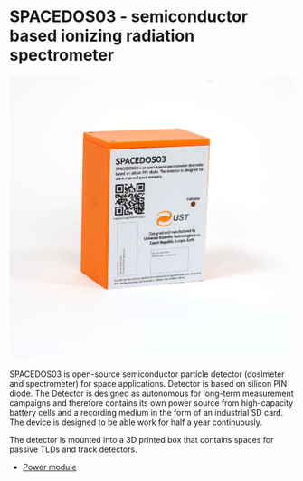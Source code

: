 # SPACEDOS03 - semiconductor based ionizing radiation spectrometer

![SPACEDOS03A front  panel](/doc/img/SPACEDOS03.jpg)


SPACEDOS03 is open-source semiconductor particle detector (dosimeter and spectrometer) for space applications. Detector is based on silicon PIN diode. The Detector is designed as autonomous for long-term measurement campaigns and therefore contains its own power source from high-capacity battery cells and a recording medium in the form of an industrial SD card. The device is designed to be able work for half a year continuously.

The detector is mounted into a 3D printed box that contains spaces for passive TLDs and track detectors.


* [Power module](https://github.com/ust-modules/UST5BATT18650V01)
